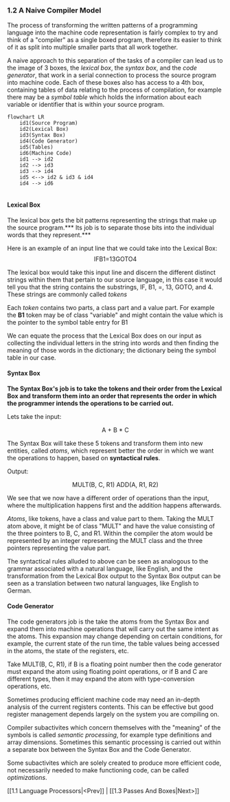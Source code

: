### 1.2 A Naive Compiler Model

The process of transforming the written patterns of a programming language into the machine code representation is fairly complex to try and think of a "compiler" as a single boxed program, therefore its easier to think of it as split into multiple smaller parts that all work together.

A naive approach to this separation of the tasks of a compiler can lead us to the image of 3 boxes, the <span class="green">*lexical box*</span>, the <span class="orange">*syntax box*</span>, and the <span class="brown">*code generator*</span>, that work in a serial connection to process the source program into machine code. Each of these boxes also has access to a 4th box, containing tables of data relating to the process of compilation, for example there may be a *symbol table* which holds the information about each variable or identifier that is within your source program. 

```mermaid
flowchart LR
	id1(Source Program)
	id2(Lexical Box)
	id3(Syntax Box)
	id4(Code Generator)
	id5(Tables)
	id6(Machine Code)
	id1 --> id2
	id2 --> id3
	id3 --> id4
	id5 <--> id2 & id3 & id4
	id4 --> id6
	
```

#### <span class="green">**Lexical Box**</span>

The lexical box gets the bit patterns representing the strings that make up the source program.*** Its job is to separate those bits into the individual words that they represent.***

Here is an example of an input line that we could take into the Lexical Box:
$$\text{IFB1=13GOTO4}$$

The lexical box would take this input line and discern the different distinct strings within them that pertain to our source language, in this case it would tell you that the string contains the substrings, IF, B1, =, 13, GOTO, and 4. These strings are commonly called *tokens*

Each *token* contains two parts, a class part and a value part. For example the **B1** token may be of class "variable" and might contain the value which is the pointer to the symbol table entry for B1

We can equate the process that the Lexical Box does on our input as collecting the individual letters in the string into words and then finding the meaning of those words in the dictionary; the dictionary being the symbol table in our case.

#### <span class="orange">**Syntax Box**</span>

**The Syntax Box's job is to take the tokens and their order from the Lexical Box and transform them into an order that represents the order in which the programmer intends the operations to be carried out.**

Lets take the input:

$$\text{A + B * C}$$

The Syntax Box will take these 5 tokens and transform them into new entities, called *atoms*, which represent better the order in which we want the operations to happen, based on **syntactical rules**.

Output: 

$$\text{MULT(B, C, R1) ADD(A, R1, R2)}$$
 
 We see that we now have a different order of operations than the input, where the multiplication happens first and the addition happens afterwards.
 
 *Atoms*, like tokens, have a class and value part to them. Taking the MULT atom above, it might be of class "MULT" and have the value consisting of the three pointers to B, C, and R1. Within the compiler the atom would be represented by an integer representing the MULT class and the three pointers representing the value part.
 
 The syntactical rules alluded to above can be seen as analogous to the grammar associated with a natural language, like English, and the transformation from the Lexical Box output to the Syntax Box output can be seen as a translation between two natural languages, like English to German.
 
 
 #### <span class="brown">**Code Generator**</span>
 
 The code generators job is the take the atoms from the Syntax Box and expand them into machine operations that will carry out the same intent as the atoms. This expansion may change depending on certain conditions, for example, the current state of the run time, the table values being accessed in the atoms, the state of the registers, etc. 
 
 Take MULT(B, C, R1), if B is a floating point number then the code generator must expand the atom using floating point operations, or if B and C are different types, then it may expand the atom with type-conversion operations, etc.
 
 Sometimes producing efficient machine code may need an in-depth analysis of the current registers contents. This can be effective but good register management depends largely on the system you are compiling on.
 
 Compiler subactivites which concern themselves with the "meaning" of the symbols is called *semantic processing*, for example type definitions and array dimensions. Sometimes this semantic processing is carried out within a separate box between the Syntax Box and the Code Generator. 
 
 Some subactivites which are solely created to produce more efficient code, not necessarily needed to make functioning code, can be called *optimizations*.
 
 [[1.1 Language Processors|<Prev]] | [[1.3 Passes And Boxes|Next>]]